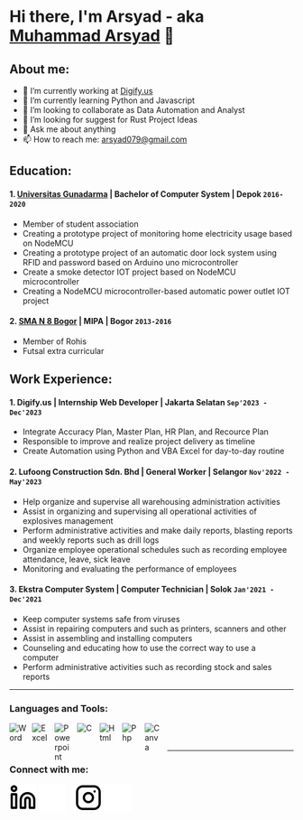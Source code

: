 # Hi there, I'm Arsyad - aka [Muhammad Arsyad](https://www.youtube.com/channel/UC22xix7qvwpYWnSQ5QEYtAQ) 👋
## About me:
- 🔭 I’m currently working at [Digify.us](https://www.digify.us/)
- 🌱 I’m currently learning Python and Javascript
- 👯 I’m looking to collaborate as Data Automation and Analyst
- 🤔 I’m looking for suggest for Rust Project Ideas
- 💬 Ask me about anything
- 📫 How to reach me: arsyad079@gmail.com

## Education:

#### 1. [Universitas Gunadarma](https://gunadarma.ac.id/) | Bachelor of Computer System | Depok `2016-2020`
   - Member of student association
   - Creating a prototype project of monitoring home electricity usage based on NodeMCU
   - Creating a prototype project of an automatic door lock system using RFID and password based on Arduino uno microcontroller
   - Create a smoke detector IOT project based on NodeMCU microcontroller
   - Creating a NodeMCU microcontroller-based automatic power outlet IOT project
 #### 2. [SMA N 8 Bogor](https://www.sman8kotabogor.sch.id/) | MIPA | Bogor `2013-2016`
   - Member of Rohis
   - Futsal extra curricular

## Work Experience:
#### 1. Digify.us | Internship Web Developer | Jakarta Selatan `Sep'2023 - Dec'2023`
   - Integrate Accuracy Plan, Master Plan, HR Plan, and Recource Plan
   - Responsible to improve and realize project delivery as timeline
   - Create Automation using Python and VBA Excel for day-to-day routine
#### 2. Lufoong Construction Sdn. Bhd | General Worker | Selangor `Nov'2022 - May'2023`
   - Help organize and supervise all warehousing administration activities
   - Assist in organizing and supervising all operational activities of explosives management
   - Perform administrative activities and make daily reports, blasting reports and weekly reports such as drill logs
   - Organize employee operational schedules such as recording employee attendance, leave, sick leave
   - Monitoring and evaluating the performance of employees
#### 3. Ekstra Computer System | Computer Technician | Solok `Jan'2021 - Dec'2021`
   - Keep computer systems safe from viruses
   - Assist in repairing computers and such as printers, scanners and other
   - Assist in assembling and installing computers
   - Counseling and educating how to use the correct way to use a computer
   - Perform administrative activities such as recording stock and sales reports
---

### Languages and Tools:

[<img align="left" alt="Word" width="30px" src="https://cdn.worldvectorlogo.com/logos/word-1.svg" style="padding-right:10px;" />][webdev]
[<img align="left" alt="Excel" width="30px" src="https://cdn.worldvectorlogo.com/logos/excel-4.svg" style="padding-right:10px;" />][webdev]
[<img align="left" alt="Powerpoint" width="30px" src="https://cdn.worldvectorlogo.com/logos/powerpoint-2.svg" style="padding-right:10px;" />][webdev]
[<img align="left" alt="C" width="30px" src="https://cdn.worldvectorlogo.com/logos/c-1.svg" style="padding-right:10px;" />][webdev]
[<img align="left" alt="Html" width="30px" src="https://cdn.worldvectorlogo.com/logos/html-1.svg" style="padding-right:10px;" />][webdev]
[<img align="left" alt="Php" width="30px" src="https://cdn.worldvectorlogo.com/logos/php-1.svg" style="padding-right:10px;" />][webdev]
[<img align="left" alt="Canva" width="30px" src="https://cdn.worldvectorlogo.com/logos/canva-1.svg" style="padding-right:10px;" />][webdev]

<br />
<br />

---
### Connect with me:

[![website](./img/linkedin-light.svg)](https://www.linkedin.com/in/muhammad-arsyad-633172279#gh-light-mode-only)
[![website](./img/linkedin-dark.svg)](https://www.linkedin.com/in/muhammad-arsyad-633172279#gh-dark-mode-only)
&nbsp;&nbsp;
[![website](./img/instagram-light.svg)](https://instagram.com/arsyad_07#gh-light-mode-only)
[![website](./img/instagram-dark.svg)](https://instagram.com/arsyad_07#gh-dark-mode-only)



[webdev]: https://github.com/hesyad/hesyad
